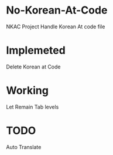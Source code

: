 # No-Korean-At-Code
NKAC Project
Handle Korean At code file

# Implemeted
Delete Korean at Code


# Working
Let Remain Tab levels


# TODO
Auto Translate 
